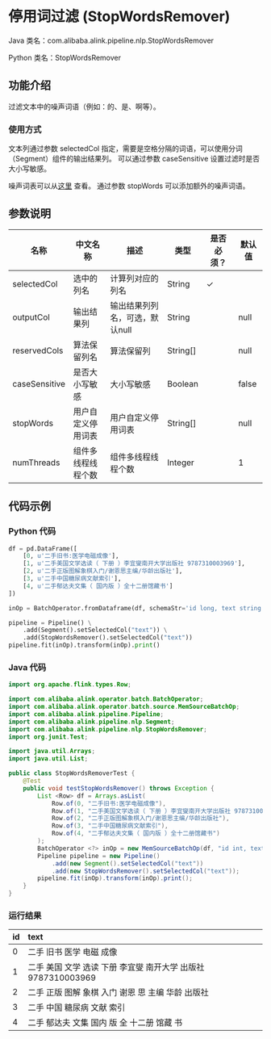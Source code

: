 # 停用词过滤 (StopWordsRemover)
Java 类名：com.alibaba.alink.pipeline.nlp.StopWordsRemover

Python 类名：StopWordsRemover


## 功能介绍

过滤文本中的噪声词语（例如：的、是、啊等）。

### 使用方式

文本列通过参数 selectedCol 指定，需要是空格分隔的词语，可以使用分词（Segment）组件的输出结果列。
可以通过参数 caseSensitive 设置过滤时是否大小写敏感。

噪声词表可以从[这里](https://github.com/alibaba/Alink/blob/f69c21cff49518c284727f50e216b23575631dd2/core/src/main/resources/stop.txt)
查看。 通过参数 stopWords 可以添加额外的噪声词语。

## 参数说明

| 名称 | 中文名称 | 描述 | 类型 | 是否必须？ | 默认值 |
| --- | --- | --- | --- | --- | --- |
| selectedCol | 选中的列名 | 计算列对应的列名 | String | ✓ |  |
| outputCol | 输出结果列 | 输出结果列列名，可选，默认null | String |  | null |
| reservedCols | 算法保留列名 | 算法保留列 | String[] |  | null |
| caseSensitive | 是否大小写敏感 | 大小写敏感 | Boolean |  | false |
| stopWords | 用户自定义停用词表 | 用户自定义停用词表 | String[] |  | null |
| numThreads | 组件多线程线程个数 | 组件多线程线程个数 | Integer |  | 1 |

## 代码示例

### Python 代码

```python
df = pd.DataFrame([
    [0, u'二手旧书:医学电磁成像'],
    [1, u'二手美国文学选读（ 下册 ）李宜燮南开大学出版社 9787310003969'],
    [2, u'二手正版图解象棋入门/谢恩思主编/华龄出版社'],
    [3, u'二手中国糖尿病文献索引'],
    [4, u'二手郁达夫文集（ 国内版 ）全十二册馆藏书']
])

inOp = BatchOperator.fromDataframe(df, schemaStr='id long, text string')

pipeline = Pipeline() \
    .add(Segment().setSelectedCol("text")) \
    .add(StopWordsRemover().setSelectedCol("text"))
pipeline.fit(inOp).transform(inOp).print()
```

### Java 代码

```java
import org.apache.flink.types.Row;

import com.alibaba.alink.operator.batch.BatchOperator;
import com.alibaba.alink.operator.batch.source.MemSourceBatchOp;
import com.alibaba.alink.pipeline.Pipeline;
import com.alibaba.alink.pipeline.nlp.Segment;
import com.alibaba.alink.pipeline.nlp.StopWordsRemover;
import org.junit.Test;

import java.util.Arrays;
import java.util.List;

public class StopWordsRemoverTest {
	@Test
	public void testStopWordsRemover() throws Exception {
		List <Row> df = Arrays.asList(
			Row.of(0, "二手旧书:医学电磁成像"),
			Row.of(1, "二手美国文学选读（ 下册 ）李宜燮南开大学出版社 9787310003969"),
			Row.of(2, "二手正版图解象棋入门/谢恩思主编/华龄出版社"),
			Row.of(3, "二手中国糖尿病文献索引"),
			Row.of(4, "二手郁达夫文集（ 国内版 ）全十二册馆藏书")
		);
		BatchOperator <?> inOp = new MemSourceBatchOp(df, "id int, text string");
		Pipeline pipeline = new Pipeline()
			.add(new Segment().setSelectedCol("text"))
			.add(new StopWordsRemover().setSelectedCol("text"));
		pipeline.fit(inOp).transform(inOp).print();
	}
}
```

### 运行结果

| id  | text                                      |
|-----|:------------------------------------------|
| 0   | 二手 旧书 医学 电磁 成像                            |
| 1   | 二手 美国 文学 选读 下册 李宜燮 南开大学 出版社 9787310003969 |
| 2   | 二手 正版 图解 象棋 入门 谢恩 思 主编 华龄 出版社             |
| 3   | 二手 中国 糖尿病 文献 索引                           |
| 4   | 二手 郁达夫 文集 国内 版 全 十二册 馆藏 书                 |
